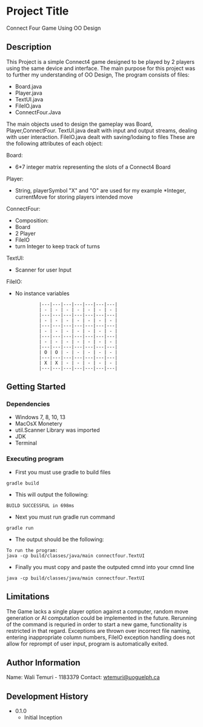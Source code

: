 # Project Title

Connect Four Game Using OO Design

## Description

This Project is a simple Connect4 game designed to be played by 2 players using the same device and interface. The main purpose for this project was to further my understanding of OO Design, 
The program consists of files: 

* Board.java 
* Player.java
* TextUI.java
* FileIO.java
* ConnectFour.Java

The main objects used to design the gameplay was Board, Player,ConnectFour. TextUI.java dealt with input and output streams, dealing with user interaction. FileIO.java dealt with saving/lodaing to files
These are the following attributes of each object:

Board:
* 6*7 integer matrix representing the slots of a Connect4 Board

Player:
* String, playerSymbol "X" and "O" are used for my example
*Integer, currentMove for storing players intended move

ConnectFour:
* Composition:
* Board
* 2 Player
* FileIO
* turn Integer to keep track of turns

TextUI:
* Scanner for user Input

FileIO:
* No instance variables

```
            |---|---|---|---|---|---|---|
            | - | - | - | - | - | - | - |
            |---|---|---|---|---|---|---|
            | - | - | - | - | - | - | - |
            |---|---|---|---|---|---|---|
            | - | - | - | - | - | - | - |
            |---|---|---|---|---|---|---|
            | - | - | - | - | - | - | - | 
            |---|---|---|---|---|---|---|
            | O | O | - | - | - | - | - |
            |---|---|---|---|---|---|---|
            | X | X | - | - | - | - | - |
            |---|---|---|---|---|---|---|

```

## Getting Started

### Dependencies

* Windows 7, 8, 10, 13
* MacOsX Monetery
* util.Scanner Library was imported
* JDK
* Terminal

### Executing program

* First you must use gradle to build files
```
gradle build
```
* This will output the following:
```
BUILD SUCCESSFUL in 698ms
```
* Next you must run gradle run command
```
gradle run
```
* The output should be the following:
```
To run the program:
java -cp build/classes/java/main connectfour.TextUI
```
* Finally you must copy and paste the outputed cmnd into your cmnd line
```
java -cp build/classes/java/main connectfour.TextUI
```


## Limitations

The Game lacks a single player option against a computer, random move generation or AI computation could be implemented in the future.
Rerunning of the command is requried in order to start a new game, functionality is restricted in that regard. Exceptions are thrown over incorrect file naming, entering inappropriate column numbers,
FileIO exception handling does not allow for reprompt of user input, program is automatically exited.

## Author Information

Name: Wali Temuri - 1183379
Contact: wtemuri@uoguelph.ca

## Development History

* 0.1.0
    * Initial Inception 
